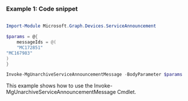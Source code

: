 ### Example 1: Code snippet

```powershell

Import-Module Microsoft.Graph.Devices.ServiceAnnouncement

$params = @{
	messageIds = @(
	"MC172851"
"MC167983"
)
}

Invoke-MgUnarchiveServiceAnnouncementMessage -BodyParameter $params

```
This example shows how to use the Invoke-MgUnarchiveServiceAnnouncementMessage Cmdlet.

